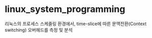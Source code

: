 # linux_system_programming
리눅스의 프로세스 스케줄링 환경에서, time-slice에 따른 문맥전환(Context switching) 오버헤드를 측정 및 분석
